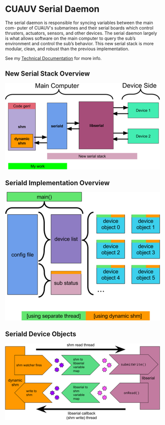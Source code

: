 # CUAUV Serial Daemon

The serial daemon is responsible for syncing variables between the main com-
puter of CUAUV's submarines and their serial boards which control thrusters,
actuators, sensors, and other devices. The serial daemon largely is what allows
software on the main computer to query the sub’s environment and control the
sub’s behavior. This new serial stack is more modular, clean, and robust than
the previous implementation.

See my [Technical Documentation](doc/serial_daemon_aso26.pdf) for more info.

## New Serial Stack Overview
![New Serial Stack](doc/new-serial-noian.png)

## Seriald Implementation Overview
![Seriald Overview](doc/overview.png)

## Seriald Device Objects
![Device Objects](doc/device-objects.png)

